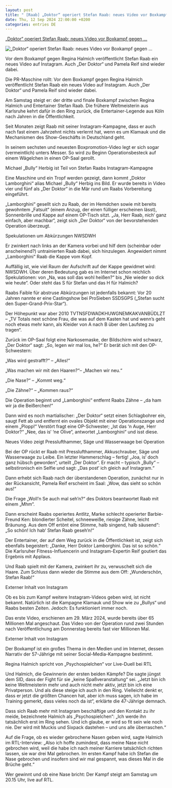 ```yaml
---
layout: post
title: " [Raab] „Doktor“ operiert Stefan Raab: neues Video vor Boxkampf gegen ..."
date: Thu, 12 Sep 2024 22:00:00 +0200
categories: entries DE
---
```

[„Doktor“ operiert Stefan Raab: neues Video vor Boxkampf gegen ...](https://bnn.de/karlsruhe/karlsruhe-stadt/boxkampf-regina-halmich-operation-der-doktor-stefan-raab-bully-herbig-pamela-reif)

![„Doktor“ operiert Stefan Raab: neues Video vor Boxkampf gegen ...](https://static.bnn.de/nachrichten/deutschland-und-welt/Regina-Halmich-Stefan-Raab-erster-Boxkampf-2001-ysgf60/alternates/LANDSCAPE_13x7_BASE/Regina%20Halmich%20Stefan%20Raab%20erster%20Boxkampf%202001)

Vor dem Boxkampf gegen Regina Halmich veröffentlicht Stefan Raab ein neues Video auf Instagram. Auch „Der Doktor“ und Pamela Reif sind wieder dabei.

Die PR-Maschine rollt: Vor dem Boxkampf gegen Regina Halmich veröffentlicht Stefan Raab ein neues Video auf Instagram. Auch „Der Doktor“ und Pamela Reif sind wieder dabei.

Am Samstag steigt er: der dritte und finale Boxkampf zwischen Regina Halmich und Entertainer Stefan Raab. Die frühere Weltmeisterin aus Karlsruhe kehrt dafür in den Ring zurück, die Entertainer-Legende aus Köln nach Jahren in die Öffentlichkeit.

Seit Monaten zeigt Raab mit seiner Instagram-Kampagne, dass er auch nach fast einem Jahrzehnt nichts verlernt hat, wenn es um Klamauk und die Mechanismen des Show-Geschäfts in Deutschland geht.

In seinem sechsten und neuesten Boxpromotion-Video legt er sich sogar (vermeintlich) unters Messer. So wird zu Beginn Operationsbesteck auf einem Wägelchen in einen OP-Saal gerollt.

Michael „Bully“ Herbig ist Teil von Stefan Raabs Instagram-Kampagne

Eine Maschine und ein Tropf werden gezeigt, dann kommt „Doktor Lamborghini“ alias Michael „Bully“ Herbig ins Bild. Er wurde bereits in Video vier und fünf als „Der Doktor“ in die Mär rund um Raabs Vorbereitung eingeführt.

„Lamborghini“ gesellt sich zu Raab, der im Hemdchen sowie mit bereits gewohntem „Fatsuit“ (einem Anzug, der einen fülliger erscheinen lässt), Sonnenbrille und Kappe auf einem OP-Tisch sitzt. „Ja, Herr Raab, nich‘ ganz einfach, aber machbar“, zeigt sich „Der Doktor“ von der bevorstehenden Operation überzeugt.

Spekulationen um Abkürzungen NWSDWH

Er zwinkert nach links an der Kamera vorbei und hilf dem (scheinbar oder anscheinend?) untrainierten Raab dabei, sich hinzulegen. Angewidert nimmt „Lamborghini“ Raab die Kappe vom Kopf.

Auffällig ist, wie viel Raum der Aufschrift auf der Kappe gewidmet wird: NWSDWH. Über deren Bedeutung gab es im Internet schon reichlich Spekulationen: von „Na, was soll das wohl heißen?“ bis „Nie wieder so dick wie heute“. Oder steht das S für Stefan und das H für Halmich?

Raabs Faible für abstruse Abkürzungen ist jedenfalls bekannt: Vor 20 Jahren nannte er eine Castingshow bei ProSieben SSDSGPS („Stefan sucht den Super-Grand-Prix-Star“).

Der Höhepunkt war aber 2010 TVTNSFDWADKHUWGNEMKAKVANBÜDLZT – „TV Totals next schöne Frau, die was auf dem Kasten hat und wenn’s geht noch etwas mehr kann, als Kleider von A nach B über den Laufsteg zu tragen“.

Zurück im OP-Saal folgt eine Narkosemaske, der Bildschirm wird schwarz, „Der Doktor“ sagt: „So, legen wir mal los, he?“ Er berät sich mit den OP-Schwestern:

„Was wird gestrafft?“ – „Alles!“

„Was machen wir mit den Haaren?“– „Machen wir neu.“

„Die Nase?“ – „Kommt weg.“

„Die Zähne?“ – „Kommen raus?“

Die Operation beginnt und „Lamborghini“ entfernt Raabs Zähne – „da ham wir ja die Beißerchen!“

Dann wird es noch martialischer: „Der Doktor“ setzt einen Schlagbohrer ein, saugt Fett ab und entfernt ein ovales Objekt mit einer Operationszange und einem „Plopp!“ Verstört fragt eine OP-Schwester; „Ist das ‘n Auge, Herr Doktor?“ „Nee, das is‘ ‘ne Olive“, antwortet „Lamborghini“ und isst diese.

Neues Video zeigt Presslufthammer, Säge und Wasserwaage bei Operation

Bei der OP rückt er Raab mit Presslufthammer, Akkuschrauber, Säge und Wasserwaage zu Leibe. Ein letzter Hammerschlag – fertig! „Joa, is‘ doch ganz hübsch geworden“, urteilt „Der Doktor“. Er macht – typisch „Bully“ – selbstironisch ein Selfie und sagt: „Das post‘ ich gleich auf Instagram.“

Dann erhebt sich Raab nach der überstandenen Operation, zunächst nur in der Rückansicht, Pamela Reif erscheint im Saal: „Wow, das sieht so schön aus!“

Die Frage „Woll’n Se auch mal seh’n?“ des Doktors beantwortet Raab mit einem „Mhm“.

Dann erscheint Raabs operiertes Antlitz, Marke schlecht operierter Barbie-Freund Ken: blondierter Scheitel, schneeweiße, riesige Zähne, leicht Bräunung. Aus dem Off ertönt eine Stimme, halb singend, halb säusend“: „So schön! Ich hab‘ Stefan Raab geseh’n!“

Der Entertainer, der auf dem Weg zurück in die Öffentlichkeit ist, zeigt sich ebenfalls begeistert: „Danke, Herr Doktor Lamborghini. Das ist so schön.“ Die Karlsruher Fitness-Influencerin und Instagram-Expertin Reif goutiert das Ergebnis mit Applaus.

Und Raab spielt mit der Kamera, zwinkert ihr zu, verwuschelt sich die Haare. Zum Schluss dann wieder die Stimme aus dem Off: „Wunderschön, Stefan Raab!“

Externer Inhalt von Instagram

Ob es bis zum Kampf weitere Instagram-Videos geben wird, ist nicht bekannt. Natürlich ist die Kampagne Klamauk und Show wie zu „Bullys“ und Raabs besten Zeiten. Jedoch: Es funktioniert immer noch.

Das erste Video, erschienen am 29. März 2024, wurde bereits über 65 Millionen Mal angeschaut. Das Video von der Operation rund zwei Stunden nach Veröffentlichung am Donnerstag bereits fast vier Millionen Mal.

Externer Inhalt von Instagram

Der Boxkampf ist ein großes Thema in den Medien und im Internet, dessen Narrativ der 57-Jährige mit seiner Social-Media-Kampagne bestimmt.

Regina Halmich spricht von „Psychospielchen“ vor Live-Duell bei RTL

Und Halmich, die Gewinnerin der ersten beiden Kämpfe? Die sagte jüngst dem SID, dass der Fight für sie „keine Spaßveranstaltung“ sei. „Jetzt bin ich keine Weltmeisterin mehr und auch nicht mehr aktiv, jetzt bin ich eine Privatperson. Und als diese steige ich auch in den Ring. Vielleicht denkt er, dass er jetzt die größten Chancen hat, aber ich muss sagen, ich habe im Training gemerkt, dass vieles noch da ist“, erklärte die 47-Jährige demnach.

Dass sich Raab mehr mit Instagram beschäftige und den Kontakt zu ihr meide, bezeichnete Halmich als „Psychospielchen“: „Ich werde ihn tatsächlich erst im Ring sehen. Und ich glaube, er wird so fit sein wie noch nie. Der wird mit Muckis und Sixpack dastehen – und uns alle überraschen.“

Auf die Frage, ob es wieder gebrochene Nasen geben wird, sagte Halmich im RTL-Interview: „Also ich hoffe zumindest, dass meine Nase nicht gebrochen wird, weil die habe ich nach meiner Karriere tatsächlich richten lassen, sie war drei Mal gebrochen. Im ersten Kampf habe ich Stefan die Nase gebrochen und insofern sind wir mal gespannt, was dieses Mal in die Brüche geht.“

Wer gewinnt und ob eine Nase bricht: Der Kampf steigt am Samstag um 20.15 Uhr, live auf RTL.


